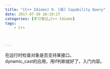 ```yaml
---
title: "[C++ Idioms] 9. [易] Capability Query"
date: 2017-07-30 16:19:27
categories: [学习笔记,C++ Idioms]
tags:
    - C++



---
```

在运行时检查对象是否支持某接口。<!--more-->  
dynamic_cast的应用，用if判断就好了，入门内容。  
